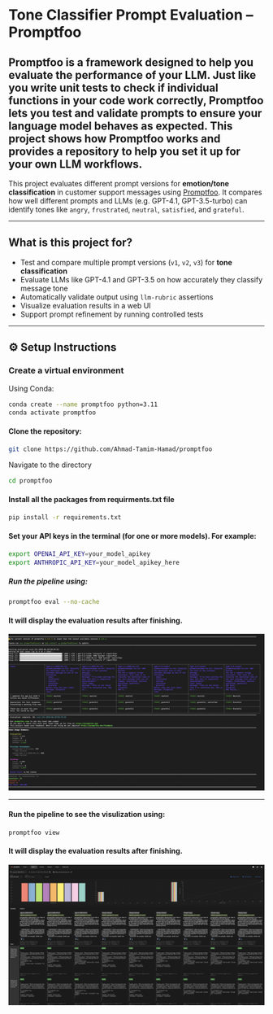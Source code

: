
# Tone Classifier Prompt Evaluation – Promptfoo

## Promptfoo is a framework designed to help you evaluate the performance of your LLM. Just like you write unit tests to check if individual functions in your code work correctly, Promptfoo lets you test and validate prompts to ensure your language model behaves as expected. This project shows how Promptfoo works and provides a repository to help you set it up for your own LLM workflows.

This project evaluates different prompt versions for **emotion/tone classification** in customer support messages using [Promptfoo](https://github.com/promptfoo/promptfoo). It compares how well different prompts and LLMs (e.g. GPT-4.1, GPT-3.5-turbo) can identify tones like `angry`, `frustrated`, `neutral`, `satisfied`, and `grateful`.

---

## What is this project for?

- Test and compare multiple prompt versions (`v1`, `v2`, `v3`) for **tone classification**
- Evaluate LLMs like GPT-4.1 and GPT-3.5 on how accurately they classify message tone
- Automatically validate output using `llm-rubric` assertions
- Visualize evaluation results in a web UI
- Support prompt refinement by running controlled tests

---

## ⚙️ Setup Instructions

### Create a virtual environment

Using Conda:
```bash
conda create --name promptfoo python=3.11
conda activate promptfoo
```

#### Clone the repository:

```bash
git clone https://github.com/Ahmad-Tamim-Hamad/promptfoo
```

Navigate to the directory 

```bash
cd promptfoo
```

#### Install all the packages from requirments.txt file
```bash
pip install -r requirements.txt
```

#### Set your API keys in the terminal (for one or more models). For example:

```bash
export OPENAI_API_KEY=your_model_apikey
export ANTHROPIC_API_KEY=your_model_apikey_here
```

##### Run the pipeline using:

```bash
promptfoo eval --no-cache
```

#### It will display the evaluation results after finishing.

![Promptfoo Result](images/results.png)

---

#### Run the pipeline to see the visulization using:

```bash
promptfoo view
```

#### It will display the evaluation results after finishing.

![Promptfoo Result](images/visual.png)
